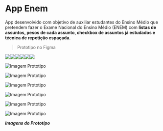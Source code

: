 # App Enem
App desenvolvido com objetivo de auxiliar estudantes do Ensino Médio que pretendem fazer o Exame Nacional do Ensino Médio (ENEM) com **listas de assuntos, pesos de cada assunto, checkbox de assuntos já estudados e técnica de repetição espaçada.**

> Prototipo no Figma

<div align="center">
  <div style="display: flex;">
    <img src="/assets/imagesPrototipo/X%20-%201.png" />
    <img src="/assets/imagesPrototipo/X%20-%202.png" />
    <img src="/assets/imagesPrototipo/X%20-%203.png" />
    <img src="/assets/imagesPrototipo/X%20-%204.png" />
    <img src="/assets/imagesPrototipo/X%20-%205.png" />
    <img src="/assets/imagesPrototipo/X%20-%206.png" />
  </div>
</div>

![Imagem Prototipo](/assets/imagesPrototipo/X%20-%201.png)

![Imagem Prototipo](/assets/imagesPrototipo/X%20-%202.png)

![Imagem Prototipo](/assets/imagesPrototipo/X%20-%203.png)

![Imagem Prototipo](/assets/imagesPrototipo/X%20-%204.png)

![Imagem Prototipo](/assets/imagesPrototipo/X%20-%205.png)

![Imagem Prototipo](/assets/imagesPrototipo/X%20-%206.png)

***Imagens do Prototipo***
